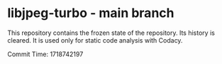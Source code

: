 # libjpeg-turbo - main branch

This repository contains the frozen state of the repository.
Its history is cleared. It is used only for static code
analysis with Codacy.

Commit Time: 1718742197